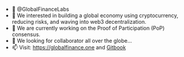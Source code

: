 - 👋 @GlobalFinanceLabs
- 👀 We interested in building a global economy using cryptocurrency, reducing risks, and waving into web3 decentralization.
- 🌱 We are currently working on the Proof of Participation (PoP) consensus.
- 💞️ We looking for collaborator all over the globe...
- 📫 Visit: https://globalfinance.one and [Gitbook](https://globalfinance-1.gitbook.io/gfipedia/)
